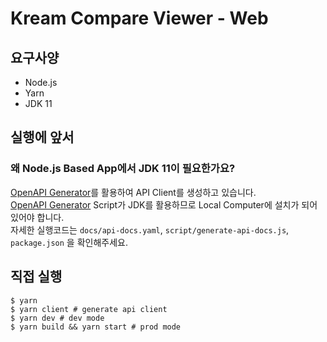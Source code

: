 # Kream Compare Viewer - Web

## 요구사양
- Node.js
- Yarn
- JDK 11

## 실행에 앞서
### 왜 Node.js Based App에서 JDK 11이 필요한가요?
[OpenAPI Generator](https://openapi-generator.tech)를 활용하여 API Client를 생성하고 있습니다. <br />
[OpenAPI Generator](https://openapi-generator.tech) Script가 JDK를 활용하므로 Local Computer에 설치가 되어 있어야 합니다. <br />
자세한 실행코드는 `docs/api-docs.yaml`, `script/generate-api-docs.js`, `package.json` 을 확인해주세요.

## 직접 실행
```shell
$ yarn
$ yarn client # generate api client
$ yarn dev # dev mode
$ yarn build && yarn start # prod mode
```